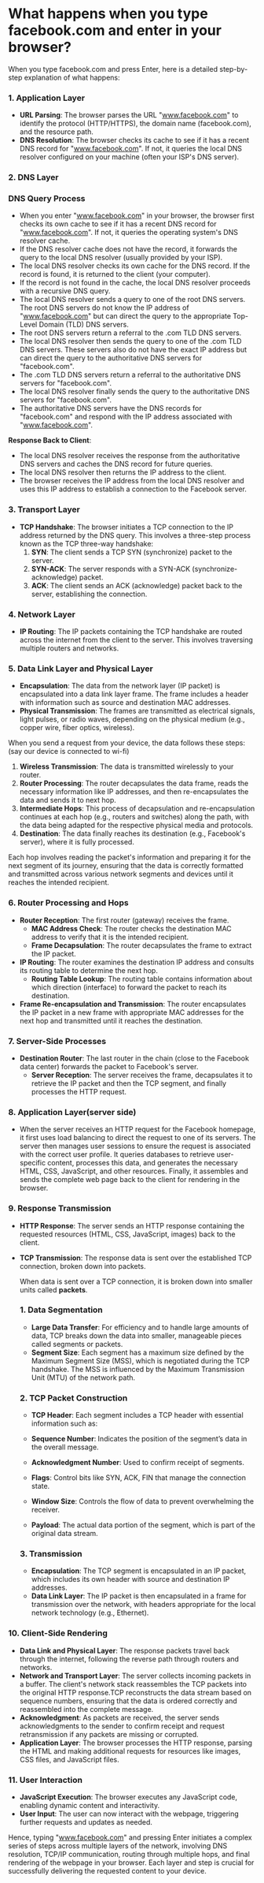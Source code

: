  # What happens when you type facebook.com and enter in your browser?
When you type facebook.com and press Enter, here is a detailed step-by-step explanation of what happens:

### 1. Application Layer
- **URL Parsing**: The browser parses the URL "www.facebook.com" to identify the protocol (HTTP/HTTPS), the domain name (facebook.com), and the resource path.
- **DNS Resolution**: The browser checks its cache to see if it has a recent DNS record for "www.facebook.com". If not, it queries the local DNS resolver configured on your machine (often your ISP's DNS server).

### 2. DNS Layer

### DNS Query Process


   - When you enter "www.facebook.com" in your browser, the browser first checks its own cache to see if it has a recent DNS record for "www.facebook.com". If not, it queries the operating system's DNS resolver cache.
   - If the DNS resolver cache does not have the record, it forwards the query to the local DNS resolver (usually provided by your ISP).
   - The local DNS resolver checks its own cache for the DNS record. If the record is found, it is returned to the client (your computer).
   - If the record is not found in the cache, the local DNS resolver proceeds with a recursive DNS query.
   - The local DNS resolver sends a query to one of the root DNS servers. The root DNS servers do not know the IP address of "www.facebook.com" but can direct the query to the appropriate Top-Level Domain (TLD) DNS servers.
   - The root DNS servers return a referral to the .com TLD DNS servers.
   - The local DNS resolver then sends the query to one of the .com TLD DNS servers. These servers also do not have the exact IP address but can direct the query to the authoritative DNS servers for "facebook.com".
   - The .com TLD DNS servers return a referral to the authoritative DNS servers for "facebook.com".
   - The local DNS resolver finally sends the query to the authoritative DNS servers for "facebook.com".
   - The authoritative DNS servers have the DNS records for "facebook.com" and respond with the IP address associated with "www.facebook.com".

  **Response Back to Client**:
   - The local DNS resolver receives the response from the authoritative DNS servers and caches the DNS record for future queries.
   - The local DNS resolver then returns the IP address to the client.
   - The browser receives the IP address from the local DNS resolver and uses this IP address to establish a connection to the Facebook server.

### 3. Transport Layer
- **TCP Handshake**: The browser initiates a TCP connection to the IP address returned by the DNS query. This involves a three-step process known as the TCP three-way handshake:
  1. **SYN**: The client sends a TCP SYN (synchronize) packet to the server.
  2. **SYN-ACK**: The server responds with a SYN-ACK (synchronize-acknowledge) packet.
  3. **ACK**: The client sends an ACK (acknowledge) packet back to the server, establishing the connection.

### 4. Network Layer 
- **IP Routing**: The IP packets containing the TCP handshake are routed across the internet from the client to the server. This involves traversing multiple routers and networks.

### 5. Data Link Layer and Physical Layer 
  - **Encapsulation**: The data from the network layer (IP packet) is encapsulated into a data link layer frame. The frame includes a header with information such as source and destination MAC addresses.
  - **Physical Transmission**: The frames are transmitted as electrical signals, light pulses, or radio waves, depending on the physical medium (e.g., copper wire, fiber optics, wireless).

When you send a request from your device, the data follows these steps:(say our device is connected to wi-fi)
1. **Wireless Transmission**: The data is transmitted wirelessly to your router.
2. **Router Processing**: The router decapsulates the data frame, reads the necessary information like IP addresses, and then re-encapsulates the data and sends it to next hop.
3. **Intermediate Hops**: This process of decapsulation and re-encapsulation continues at each hop (e.g., routers and switches) along the path, with the data being adapted for the respective physical media and protocols.
4. **Destination**: The data finally reaches its destination (e.g., Facebook's server), where it is fully processed.

Each hop involves reading the packet's information and preparing it for the next segment of its journey, ensuring that the data is correctly formatted and transmitted across various network segments and devices until it reaches the intended recipient.


### 6. Router Processing and Hops
- **Router Reception**: The first router (gateway) receives the frame.
  - **MAC Address Check**: The router checks the destination MAC address to verify that it is the intended recipient.
  - **Frame Decapsulation**: The router decapsulates the frame to extract the IP packet.
- **IP Routing**: The router examines the destination IP address and consults its routing table to determine the next hop.
  - **Routing Table Lookup**: The routing table contains information about which direction (interface) to forward the packet to reach its destination.
- **Frame Re-encapsulation and Transmission**: The router encapsulates the IP packet in a new frame with appropriate MAC addresses for the next hop and transmitted until it reaches the destination.


### 7. Server-Side Processes
- **Destination Router**: The last router in the chain (close to the Facebook data center) forwards the packet to Facebook's server.
  - **Server Reception**: The server receives the frame, decapsulates it to retrieve the IP packet and then the TCP segment, and finally processes the HTTP request.

### 8. Application Layer(server side)
- When the server receives an HTTP request for the Facebook homepage, it first uses load balancing to direct the request to one of its servers. The server then manages user sessions to ensure the request is associated with the correct user profile. It queries databases to retrieve user-specific content, processes this data, and generates the necessary HTML, CSS, JavaScript, and other resources. Finally, it assembles and sends the complete web page back to the client for rendering in the browser.

### 9. Response Transmission
- **HTTP Response**: The server sends an HTTP response containing the requested resources (HTML, CSS, JavaScript, images) back to the client.
- **TCP Transmission**: The response data is sent over the established TCP connection, broken down into packets.

   When data is sent over a TCP connection, it is broken down into smaller units called **packets**.

    ### **1. Data Segmentation**

    - **Large Data Transfer**: For efficiency and to handle large amounts of data, TCP breaks down the data into smaller, manageable pieces called segments or packets.
   - **Segment Size**: Each segment has a maximum size defined by the Maximum Segment Size (MSS), which is negotiated during the TCP handshake. The MSS is influenced by the Maximum Transmission Unit (MTU) of the network path.

   ### **2. TCP Packet Construction**

   - **TCP Header**: Each segment includes a TCP header with essential information such as:
  - **Sequence Number**: Indicates the position of the segment’s data in the overall message.
  - **Acknowledgment Number**: Used to confirm receipt of segments.
  - **Flags**: Control bits like SYN, ACK, FIN that manage the connection state.
  - **Window Size**: Controls the flow of data to prevent overwhelming the receiver.
  
  - **Payload**: The actual data portion of the segment, which is part of the original data stream.

  ### **3. Transmission**

  - **Encapsulation**: The TCP segment is encapsulated in an IP packet, which includes its own header with source and destination IP addresses.
  - **Data Link Layer**: The IP packet is then encapsulated in a frame for transmission over the network, with headers appropriate for the local network technology (e.g., Ethernet).



### 10. Client-Side Rendering
- **Data Link and Physical Layer**: The response packets travel back through the internet, following the reverse path through routers and networks.
- **Network and Transport Layer**: The server collects incoming packets in a buffer. The client's network stack reassembles the TCP packets into the original HTTP response.TCP reconstructs the data stream based on sequence numbers, ensuring that the data is ordered correctly and reassembled into the complete message.
 - **Acknowledgment**: As packets are received, the server sends acknowledgments to the sender to confirm receipt and request retransmission if any packets are missing or corrupted.
- **Application Layer**: The browser processes the HTTP response, parsing the HTML and making additional requests for resources like images, CSS files, and JavaScript files.

### 11. User Interaction
- **JavaScript Execution**: The browser executes any JavaScript code, enabling dynamic content and interactivity.
- **User Input**: The user can now interact with the webpage, triggering further requests and updates as needed.

Hence, typing "www.facebook.com" and pressing Enter initiates a complex series of steps across multiple layers of the network, involving DNS resolution, TCP/IP communication, routing through multiple hops, and final rendering of the webpage in your browser. Each layer and step is crucial for successfully delivering the requested content to your device.